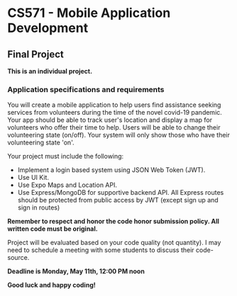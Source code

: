 # CS571 - Mobile Application Development
## Final Project 
**This is an individual project.**
### Application specifications and requirements
You will create a mobile application to help users find assistance seeking services from volunteers during the time of the novel covid-19 pandemic.  
Your app should be able to track user's location and display a map for volunteers who offer their time to help. Users will be able to change their volunteering state (on/off). Your system will only show those who have their volunteering state 'on'.  
  
Your project must include the following:
* Implement a login based system using JSON Web Token (JWT).
* Use UI Kit.
* Use Expo Maps and Location API.
* Use Express/MongoDB for supportive backend API. All Express routes should be protected from public access by JWT (except sign up and sign in routes)  
  
**Remember to respect and honor the code honor submission policy. All written code must be original.**  
  
Project will be evaluated based on your code quality (not quantity). I may need to schedule a meeting with some students to discuss their code-source.  

**Deadline is Monday, May 11th, 12:00 PM noon** 
  
**Good luck and happy coding!**
